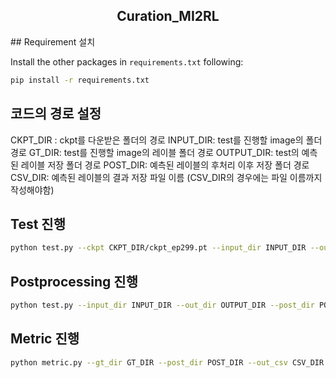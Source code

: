 <h2 align="center"> Curation_MI2RL </h2>

</div>
## Requirement 설치

Install the other packages in `requirements.txt` following:
```bash
pip install -r requirements.txt
```

## 코드의 경로 설정
CKPT_DIR : ckpt를 다운받은 폴더의 경로
INPUT_DIR: test를 진행할 image의 폴더 경로
GT_DIR: test를 진행할 image의 레이블 폴더 경로
OUTPUT_DIR: test의 예측된 레이블 저장 폴더 경로
POST_DIR: 예측된 레이블의 후처리 이후 저장 폴더 경로
CSV_DIR: 예측된 레이블의 결과 저장 파일 이름
(CSV_DIR의 경우에는 파일 이름까지 작성해야함)


## Test 진행
```bash
python test.py --ckpt CKPT_DIR/ckpt_ep299.pt --input_dir INPUT_DIR --out_dir OUTPUT_DIR
```

## Postprocessing 진행
```bash
python test.py --input_dir INPUT_DIR --out_dir OUTPUT_DIR --post_dir POST_DIR
```

## Metric 진행
```bash
python metric.py --gt_dir GT_DIR --post_dir POST_DIR --out_csv CSV_DIR
```
